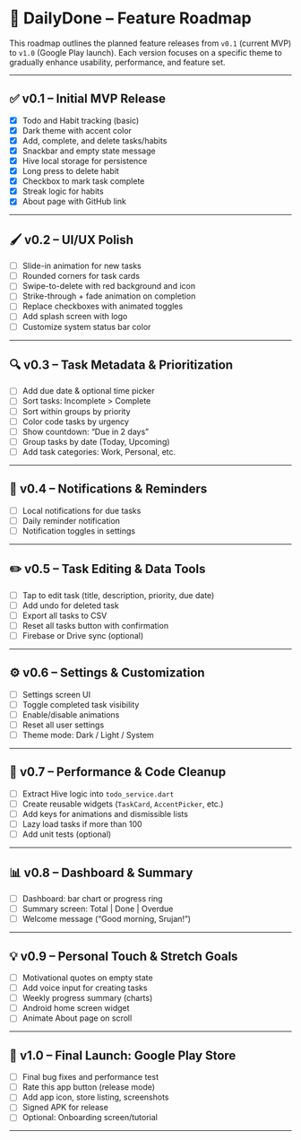 # 📍 DailyDone – Feature Roadmap

This roadmap outlines the planned feature releases from `v0.1` (current MVP) to `v1.0` (Google Play launch). Each version focuses on a specific theme to gradually enhance usability, performance, and feature set.

---

## ✅ v0.1 – Initial MVP Release
- [x] Todo and Habit tracking (basic)
- [x] Dark theme with accent color
- [x] Add, complete, and delete tasks/habits
- [x] Snackbar and empty state message
- [x] Hive local storage for persistence
- [x] Long press to delete habit
- [x] Checkbox to mark task complete
- [x] Streak logic for habits
- [x] About page with GitHub link

---

## 🖌️ v0.2 – UI/UX Polish
- [ ] Slide-in animation for new tasks
- [ ] Rounded corners for task cards
- [ ] Swipe-to-delete with red background and icon
- [ ] Strike-through + fade animation on completion
- [ ] Replace checkboxes with animated toggles
- [ ] Add splash screen with logo
- [ ] Customize system status bar color

---

## 🔍 v0.3 – Task Metadata & Prioritization
- [ ] Add due date & optional time picker
- [ ] Sort tasks: Incomplete > Complete
- [ ] Sort within groups by priority
- [ ] Color code tasks by urgency
- [ ] Show countdown: “Due in 2 days”
- [ ] Group tasks by date (Today, Upcoming)
- [ ] Add task categories: Work, Personal, etc.

---

## 🔔 v0.4 – Notifications & Reminders
- [ ] Local notifications for due tasks
- [ ] Daily reminder notification
- [ ] Notification toggles in settings

---

## ✏️ v0.5 – Task Editing & Data Tools
- [ ] Tap to edit task (title, description, priority, due date)
- [ ] Add undo for deleted task
- [ ] Export all tasks to CSV
- [ ] Reset all tasks button with confirmation
- [ ] Firebase or Drive sync (optional)

---

## ⚙️ v0.6 – Settings & Customization
- [ ] Settings screen UI
- [ ] Toggle completed task visibility
- [ ] Enable/disable animations
- [ ] Reset all user settings
- [ ] Theme mode: Dark / Light / System

---

## 🧪 v0.7 – Performance & Code Cleanup
- [ ] Extract Hive logic into `todo_service.dart`
- [ ] Create reusable widgets (`TaskCard`, `AccentPicker`, etc.)
- [ ] Add keys for animations and dismissible lists
- [ ] Lazy load tasks if more than 100
- [ ] Add unit tests (optional)

---

## 📊 v0.8 – Dashboard & Summary
- [ ] Dashboard: bar chart or progress ring
- [ ] Summary screen: Total | Done | Overdue
- [ ] Welcome message (“Good morning, Srujan!”)

---

## 💡 v0.9 – Personal Touch & Stretch Goals
- [ ] Motivational quotes on empty state
- [ ] Add voice input for creating tasks
- [ ] Weekly progress summary (charts)
- [ ] Android home screen widget
- [ ] Animate About page on scroll

---

## 🎯 v1.0 – Final Launch: Google Play Store
- [ ] Final bug fixes and performance test
- [ ] Rate this app button (release mode)
- [ ] Add app icon, store listing, screenshots
- [ ] Signed APK for release
- [ ] Optional: Onboarding screen/tutorial

---